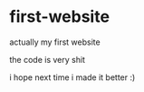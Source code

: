 # first-website
actually my first website 

the code is very shit

i hope next time i made it better :)
